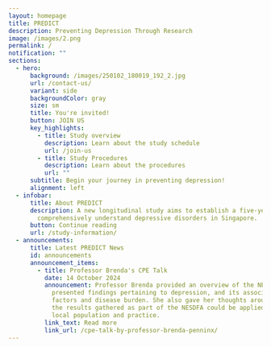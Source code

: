 ```yaml
---
layout: homepage
title: PREDICT
description: Preventing Depression Through Research
image: /images/2.png
permalink: /
notification: ""
sections:
  - hero:
      background: /images/250102_180019_192_2.jpg
      url: /contact-us/
      variant: side
      backgroundColor: gray
      size: sm
      title: You're invited!
      button: JOIN US
      key_highlights:
        - title: Study overview
          description: Learn about the study schedule
          url: /join-us
        - title: Study Procedures
          description: Learn about the procedures
          url: ""
      subtitle: Begin your journey in preventing depression!
      alignment: left
  - infobar:
      title: About PREDICT
      description: A new longitudinal study aims to establish a five-year cohort to
        comprehensively understand depressive disorders in Singapore.
      button: Continue reading
      url: /study-information/
  - announcements:
      title: Latest PREDICT News
      id: announcements
      announcement_items:
        - title: Professor Brenda's CPE Talk
          date: 14 October 2024
          announcement: Professor Brenda provided an overview of the NESDA cohort and
            presented findings pertaining to depression, and its associated risk
            factors and disease burden. She also gave her thoughts around how
            the results gathered as part of the NESDFA could be applied to the
            local population and practice.
          link_text: Read more
          link_url: /cpe-talk-by-professor-brenda-penninx/
---
```

